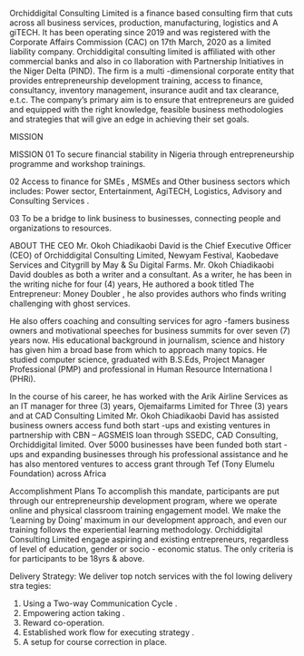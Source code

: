 Orchiddigital Consulting Limited is a finance based
consulting firm that cuts across all business services,
production, manufacturing, logistics and A giTECH. It has been
operating since 2019 and was registered with the Corporate
Affairs Commission (CAC) on 17th March, 2020 as a limited
liability company. Orchiddigital consulting limited is affiliated
with other commercial banks and also in co llaboration with
Partnership Initiatives in the Niger Delta (PIND).
The firm is a multi -dimensional corporate entity that provides
entrepreneurship development training, access to finance,
consultancy, inventory management, insurance audit and tax
clearance, e.t.c.
The company’s primary aim is to ensure that entrepreneurs are
guided and equipped with the right knowledge, feasible
business methodologies and strategies that will give an edge in
achieving their set goals.

MISSION

MISSION
01
To secure financial stability in Nigeria
through entrepreneurship
programme and workshop trainings.

02
Access to finance for SMEs , MSMEs and
Other business sectors which includes:
Power sector, Entertainment, AgiTECH,
Logistics, Advisory and Consulting Services .

03 
To be a bridge to link business to
businesses, connecting people and
organizations to resources.

ABOUT THE CEO
Mr. Okoh Chiadikaobi David is the Chief Executive Officer (CEO) of Orchiddigital Consulting
Limited, Newyam Festival, Kaobedave Services and Citygrill by May & Su Digital Farms. Mr. Okoh
Chiadikaobi David doubles as both a writer and a consultant. As a writer, he has been in the
writing niche for four (4) years, He authored a book titled The Entrepreneur: Money Doubler , he
also provides authors who finds writing challenging with ghost services.

He also offers coaching and consulting services for agro -famers business owners and
motivational speeches for business summits for over seven (7) years now.
His educational background in journalism, science and history has given him a broad base from
which to approach many topics. He studied computer science, graduated with B.S.Eds, Project
Manager Professional (PMP) and professional in Human Resource Internationa l (PHRi).

In the course of his career, he has worked with the Arik Airline Services as an IT manager for three
(3) years, Ojemaifarms Limited for Three (3) years and at CAD Consulting Limited Mr. Okoh
Chiadikaobi David has assisted business owners access fund both start -ups and existing ventures
in partnership with CBN – AGSMEIS loan through SSEDC, CAD Consulting, Orchiddigital limited.
Over 5000 businesses have been funded both start -ups and expanding businesses through his
professional assistance and he has also mentored ventures to access grant through Tef (Tony
Elumelu Foundation) across Africa

Accomplishment Plans
To accomplish this mandate, participants are put through our
entrepreneurship development program,
where we operate online and physical classroom training engagement
model. We make the ‘Learning by Doing’ maximum in our development
approach, and even our training follows the experiential learning
methodology. Orchiddigital Consulting Limited engage aspiring and
existing entrepreneurs, regardless of level of education, gender or socio -
economic status. The only criteria is for participants to be 18yrs & above.

Delivery Strategy:
We deliver top notch services with the fol lowing delivery stra tegies:
1. Using a Two-way Communication Cycle .
2. Empowering action taking .
3. Reward co-operation.
4. Established work flow for executing strategy .
5. A setup for course correction in place.